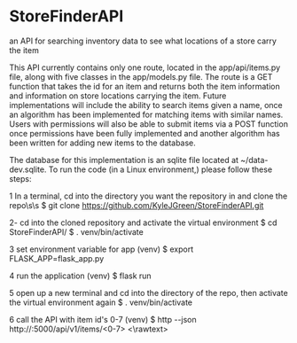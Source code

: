# StoreFinderAPI
an API for searching inventory data to see what locations of a store carry the item

This API currently contains only one route, located in the app/api/items.py file, along with five classes in the app/models.py file. The route is a GET function that takes the id for an item and returns both the item information and information on store locations carrying the item. Future implementations will include the ability to search items given a name, once an algorithm has been implemented for matching items with similar names. Users with permissions will also be able to submit items via a POST function once permissions have been fully implemented and another algorithm has been written for adding new items to the database.

The database for this implementation is an sqlite file located at ~/data-dev.sqlite.
<rawtext>
To run the code (in a Linux environment,) please follow these steps:

1  In a terminal, cd into the directory you want the repository in and clone the repo\s\s
$ git clone https://github.com/KyleJGreen/StoreFinderAPI.git

2-  cd into the cloned repository and activate the virtual environment
$ cd StoreFinderAPI/
$ . venv/bin/activate

3  set environment variable for app
(venv) $ export FLASK_APP=flask_app.py

4  run the application
(venv) $ flask run

5  open up a new terminal and cd into the directory of the repo, then activate the virtual environment again
$ . venv/bin/activate

6  call the API with item id's 0-7
(venv) $ http --json http://<your ip address>:5000/api/v1/items/<0-7>
<\rawtext>
